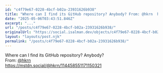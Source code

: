 ```yaml
---
id: "c4f79e67-0228-4bcf-b02a-23931626b938"
title: "Where can I find its GitHub repository? Anybody? From: @hkrn  https://mstdn.social/@hkrn/11445855..."
date: "2025-05-06T03:43:51.846Z"
excerpt: "..."
url: "/posts/c4f79e67-0228-4bcf-b02a-23931626b938/"
originalUrl: "https://social.isalman.dev/objects/c4f79e67-0228-4bcf-b02a-23931626b938"
layout: "layouts/post.njk"
permalink: "/posts/c4f79e67-0228-4bcf-b02a-23931626b938/"
---
```


Where can I find its GitHub repository? Anybody?<br />From: <span><a href="https://mstdn.social/@hkrn">@<span>hkrn</span></a></span> <br /><a href="https://mstdn.social/@hkrn/114458551171150321">https://mstdn.social/@hkrn/114458551171150321</a>